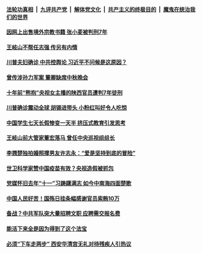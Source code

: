 

####  [法轮功真相](../../../../basic/blob/master/README.md?t=10031302) &nbsp;|&nbsp; [九评共产党](../../../../9ping.md/blob/master/README.md?t=10031302) &nbsp;|&nbsp; [解体党文化](../../../../jtdwh.md/blob/master/README.md?t=10031302)  &nbsp;|&nbsp; [共产主义的终极目的](../../../../gczydzjmd.md/blob/master/README.md?t=10031302) &nbsp;|&nbsp; [魔鬼在统治我们的世界](../../../../mgztzwmdsj.md/blob/master/README.md?t=10031302) 

#### [因网上出售境外宗教书籍 张小麦被判刑7年](../pages/soh5/428287.md?t=10031302) 
#### [王岐山不帮任志强 传另有内情](../pages/soh5/428272.md?t=10031302) 
#### [川普夫妇确诊 中共控舆论 习近平不问候是这原因？](../pages/soh5/428263.md?t=10031302) 
#### [曾传涉孙力军案 董卿缺席中秋晚会](../pages/soh5/428047.md?t=10031302) 
#### [十年前“熊抱”央视女主播的陕西官员遭判7年徒刑](../pages/soh5/428032.md?t=10031302) 
#### [川普确诊震动全球 胡锡进带头 小粉红叫好令人吃惊](../pages/soh5/428002.md?t=10031302) 
#### [中国学生七天长假惨变一天半 挤压式教育引发思考](../pages/soh5/427948.md?t=10031302) 
#### [王岐山前大管家董宏落马 曾任中央巡视组组长  ](../pages/soh5/427951.md?t=10031302) 
#### [李翘楚独拍婚照撑男友许志永：“爱是坚持到底的冒险”](../pages/soh5/427933.md?t=10031302) 
#### [世卫科学家赞中国疫苗有效？央视造假被抓包](../pages/soh5/427906.md?t=10031302) 
#### [党媒怀旧去年“十一”习踌躇满志 如今中南海四面楚歌](../pages/soh5/427912.md?t=10031302) 
#### [中国人民好苦！国殇日挂条幅感谢官员索贿10万](../pages/soh5/427879.md?t=10031302) 
#### [备战？中共军队突大量招聘文职 应聘需交报名费](../pages/soh5/427843.md?t=10031302) 
#### [能活下来全是因为得到了这个法宝](../pages/soh5/427792.md?t=10031302) 
#### [必须“下车走两步” 西安华清宫无礼对待残疾人引热议](../pages/soh5/427714.md?t=10031302) 
